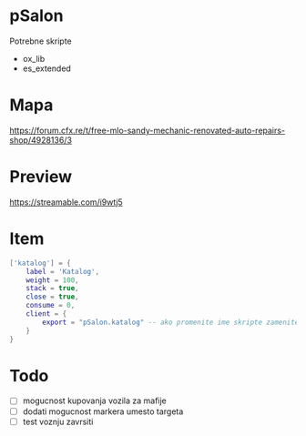 # pSalon
Potrebne skripte 
- ox_lib
- es_extended
# Mapa 
https://forum.cfx.re/t/free-mlo-sandy-mechanic-renovated-auto-repairs-shop/4928136/3
# Preview 
https://streamable.com/i9wtj5

# Item 
```lua
['katalog'] = {
    label = 'Katalog',
    weight = 100,
    stack = true,
    close = true,
    consume = 0,
    client = {
        export = "pSalon.katalog" -- ako promenite ime skripte zamenite 'pSalon' sa imenom koje ste stavili
    }
}
```

# Todo
- [ ] mogucnost kupovanja vozila za mafije
- [ ] dodati mogucnost markera umesto targeta
- [ ] test voznju zavrsiti
